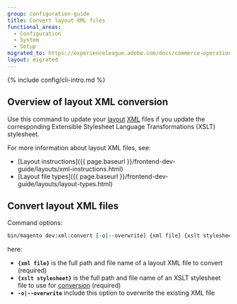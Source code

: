 ```yaml
---
group: configuration-guide
title: Convert layout XML files
functional_areas:
  - Configuration
  - System
  - Setup
migrated_to: https://experienceleague.adobe.com/docs/commerce-operations/configuration-guide/cli/convert-layout-files.html
layout: migrated
---
```


{% include config/cli-intro.md %}

## Overview of layout XML conversion

Use this command to update your [layout](https://glossary.magento.com/layout) [XML](https://glossary.magento.com/xml) files if you update the corresponding Extensible Stylesheet Language Transformations (XSLT) stylesheet.

For more information about layout XML files, see:

-  [Layout instructions]({{ page.baseurl }}/frontend-dev-guide/layouts/xml-instructions.html)
-  [Layout file types]({{ page.baseurl }}/frontend-dev-guide/layouts/layout-types.html)

## Convert layout XML files

Command options:

```bash
bin/magento dev:xml:convert [-o|--overwrite] {xml file} {xslt stylesheet}
```

here:

-  **`{xml file}`** is the full path and file name of a layout XML file to convert (required)
-  **`{xslt stylesheet}`** is the full path and file name of an XSLT stylesheet file to use for [conversion](https://glossary.magento.com/conversion) (required)
-  **`-o|--overwrite`** include this option to overwrite the existing XML file

